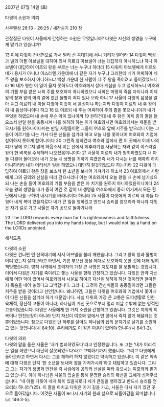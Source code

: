 2007년 07월 14일 (토)

다윗의 소원과 의뢰



사무엘상 26:13 - 26:25 / 새찬송가 210 장


관찰질문
다윗이 사울에게 간청하는 소원은 무엇입니까? 
다윗은 자신의 생명을 누구에게 맡기고 있습니까? 

13 이에 다윗이 건너편으로 가서 멀리 산 꼭대기에 서니 거리가 멀더라 14 다윗이 백성과 넬의 아들 아브넬을 대하여 외쳐 이르되 아브넬아 너는 대답하지 아니하느냐 하니 아브넬이 대답하여 이르되 왕을 부르는 너는 누구냐 하더라 15 다윗이 아브넬에게 이르되 네가 용사가 아니냐 이스라엘 가운데에 너 같은 자가 누구냐 그러한데 네가 어찌하여 네 주 왕을 보호하지 아니하느냐 백성 가운데 한 사람이 네 주 왕을 죽이려고 들어갔었느니라 16 네가 행한 이 일이 옳지 못하도다 여호와께서 살아 계심을 두고 맹세하노니 여호와의 기름 부음 받은 너희 주를 보호하지 아니하였으니 너희는 마땅히 죽을 자이니라 이제 왕의 창과 왕의 머리 곁에 있던 물병이 어디 있나 보라 하니 17 사울이 다윗의 음성을 알아 듣고 이르되 내 아들 다윗아 이것이 네 음성이냐 하는지라 다윗이 이르되 내 주 왕이여 내 음성이니이다 하고 18 또 이르되 내 주는 어찌하여 주의 종을 쫓으시나이까 내가 무엇을 하였으며 내 손에 무슨 악이 있나이까 19 원하건대 내 주 왕은 이제 종의 말을 들으소서 만일 왕을 충동시켜 나를 해하려 하는 이가 여호와시면 여호와께서는 제물을 받으시기를 원하나이다마는 만일 사람들이면 그들이 여호와 앞에 저주를 받으리니 이는 그들이 이르기를 너는 가서 다른 신들을 섬기라 하고 오늘 나를 쫓아내어 여호와의 기업에 참여하지 못하게 함이니이다 20 그런즉 청하건대 여호와 앞에서 먼 이 곳에서 이제 나의 피가 땅에 흐르지 말게 하옵소서 이는 산에서 메추라기를 사냥하는 자와 같이 이스라엘 왕이 한 벼룩을 수색하러 나오셨음이니이다 21 사울이 이르되 내가 범죄하였도다 내 아들 다윗아 돌아오라 네가 오늘 내 생명을 귀하게 여겼은즉 내가 다시는 너를 해하려 하지 아니하리라 내가 어리석은 일을 하였으니 대단히 잘못되었도다 하는지라 22 다윗이 대답하여 이르되 왕은 창을 보소서 한 소년을 보내어 가져가게 하소서 23 여호와께서 사람에게 그의 공의와 신실을 따라 갚으시리니 이는 여호와께서 오늘 왕을 내 손에 넘기셨으되 나는 손을 들어 여호와의 기름 부음을 받은 자 치기를 원하지 아니하였음이니이다 24 오늘 왕의 생명을 내가 중히 여긴 것 같이 내 생명을 여호와께서 중히 여기셔서 모든 환난에서 나를 구하여 내시기를 바라나이다 하니라 25 사울이 다윗에게 이르되 내 아들 다윗아 네게 복이 있을지로다 네가 큰 일을 행하겠고 반드시 승리를 얻으리라 하니라 다윗은 자기 길로 가고 사울은 자기 곳으로 돌아가니라 

23 The LORD rewards every man for his righteousness and faithfulness. The LORD delivered you into my hands today, but I would not lay a hand on the LORDs anointed.

해석도움





다윗의 소원  
다윗은 건너편 먼 산꼭대기에 서서 아브넬을 불러 깨웠습니다. 그리고 왕의 창과 물병이 어디 있는지 살펴보라고 하면서, 기름 부으신 왕을 제대로 보호하지 못한 것에 대해 엄히 책망했습니다. 영적 사역에서 조력자의 가장 큰 사명은 지도자를 잘 보필하는 것입니다. 이어서 다윗은 자기를 죽이려고 쫓는 사울을 향해 간청하고 있습니다. 다윗은 만약 자신에게 어떤 악이 있어서 여호와께서 사울로 하여금 자신을 해하게 하신 것이라면 얼마든지 목숨을 내어 놓겠다고 고백합니다. 그러나, 그것이 간신배들의 충동질이라면 그들은 저주를 받을 것이라고 선언합니다. 왜냐하면, 그들은 다윗을 여호와의 기업에서 쫓아내어 다른 신들을 섬기라 하기 때문입니다. 사실 다윗의 가장 큰 고통은 도피생활로 인한 육체적, 정신적 고통이 아니라, 하나님이 계신 곳으로부터 멀리 떠날 수밖에 없는 영적인 고통이었습니다. 다윗은 사울에게 한 가지 소원을 간청하고 있습니다. 그것은 지위의 회복이나 안전보장이 아니라 단지 자신이 여호와 앞에서 먼 땅에서 죽지 않게 해달라는 것뿐이었습니다. 참으로 다윗은 단 하루를 살아도 하나님의 집의 문지기로 살기를 소원하고 있는 것입니다(시 84:10). 우리에게도 이 같은 마음이 있어야 합니다(시 84:1-2).   

다윗의 의뢰  
다윗의 말을 들은 사울은 ‘내가 범죄하였도다’라고 인정했습니다. 또 그는 ‘내가 어리석은 일을 하였으니 대단히 잘못되었도다’라고 고백하기까지 했습니다. 그리고 다윗에게 돌아오라고 하면서 다시는 그를 해하려 하지 않겠다고 약속하고 있습니다. 이 같은 약속에 대해 다윗은 단지 ‘한 소년을 보내어 창을 가져가시라’라고 대답하고 있습니다. 그리고 그는 자기의 생명과 안전을 각 사람에게 공의와 신실을 따라 갚으시는 여호와께 맡기고 있습니다. 이에 하나님은 사울의 입술을 통해 분명한 승리의 확신을 그에게 심어주셨습니다. “내 아들 다윗아 네게 복이 있을지로다 네가 큰일을 행하겠고 반드시 승리를 얻으리라 하니라”(25). 이 말을 마치고 다윗은 자기 길을 가고, 사울은 다시 자기 있던 곳으로 돌아갔습니다. 이것은 사울이 또다시 자기의 원래 삶으로 되돌아감을 의미합니다(시 146:3-5).